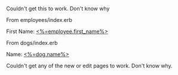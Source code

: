 Couldn't get this to work. Don't know why

From employees/index.erb
<p>First Name: <a href="/employees/<%=@employee.id%>"><%=employee.first_name%></a></p>

From dogs/index.erb
<p>Name: <a href="/dogs/<%=@dog.id%>"><%=dog.name%></a></p>

Couldn't get any of the new or edit pages to work. Don't know why.
